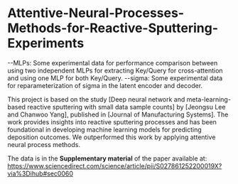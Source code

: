 # Attentive-Neural-Processes-Methods-for-Reactive-Sputtering-Experiments
--MLPs: Some experimental data for performance comparison between using two independent MLPs for extracting Key/Query for cross-attention and using one MLP for both Key/Query.
--sigma: Some experimental data for reparameterization of sigma in the latent encoder and decoder.

This project is based on the study [Deep neural network and meta-learning-based reactive sputtering with small data sample counts] by [Jeongsu Lee and Chanwoo Yang], published in [Journal of Manufacturing Systems]. The work provides insights into reactive sputtering processes and has been foundational in developing machine learning models for predicting deposition outcomes. We outperformed this work by applying attentive neural process methods.

The data is in the **Supplementary material** of the paper available at: https://www.sciencedirect.com/science/article/pii/S027861252200019X?via%3Dihub#sec0060
